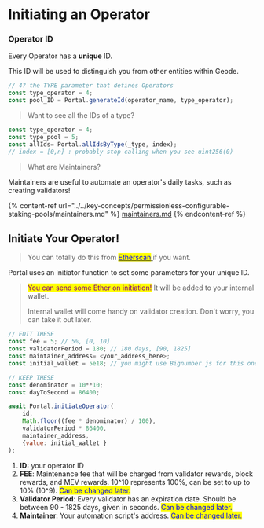 # Initiating an Operator

### Operator ID

Every Operator has a **unique** ID.

This ID will be used to distinguish you from other entities within Geode.

```javascript
// 4? the TYPE parameter that defines Operators
const type_operator = 4; 
const pool_ID = Portal.generateId(operator_name, type_operator);
```

> Want to see all the IDs of a type?&#x20;

```javascript
const type_operator = 4; 
const type_pool = 5; 
const allIds= Portal.allIdsByType(_type, index);
// index = [0,n] : probably stop calling when you see uint256(0)
```

> What are Maintainers?

Maintainers are useful to automate an operator's daily tasks, such as creating validators!

{% content-ref url="../../key-concepts/permissionless-configurable-staking-pools/maintainers.md" %}
[maintainers.md](../../key-concepts/permissionless-configurable-staking-pools/maintainers.md)
{% endcontent-ref %}

## Initiate Your Operator!

> You can totally do this from [<mark style="color:blue;">Etherscan</mark> ](https://goerli.etherscan.io/address/0xb0334f08dec465ec180f1af04c6d7d3737407083#writeProxyContract#F15)if you want.

Portal uses an initiator function to set some parameters for your unique ID.

> <mark style="color:purple;">You can send some Ether on initiation!</mark> It will be added to your internal wallet.&#x20;
>
> Internal wallet will come handy on validator creation. Don't worry, you can take it out later.

```javascript
// EDIT THESE
const fee = 5; // 5%, [0, 10]
const validatorPeriod = 180; // 180 days, [90, 1825]
const maintainer_address= <your_address_here>;
const initial_wallet = 5e18; // you might use Bignumber.js for this one

// KEEP THESE
const denominator = 10**10;
const dayToSecond = 86400;

await Portal.initiateOperator(
    id,
    Math.floor((fee * denominator) / 100),
    validatorPeriod * 86400,
    maintainer_address,
    {value: initial_wallet }
);
```

1. **ID:** your operator ID
2. **FEE**: Maintenance fee that will be charged from validator rewards, block rewards, and MEV rewards. 10^10 represents 100%, can be set to up to 10% (10^9). <mark style="color:blue;">Can be changed later.</mark>
3. **Validator Period**: Every validator has an expiration date. Should be between 90 - 1825 days, given in seconds. <mark style="color:blue;">Can be changed later.</mark>
4. **Maintainer**: Your automation script's address. <mark style="color:blue;">Can be changed later.</mark>
